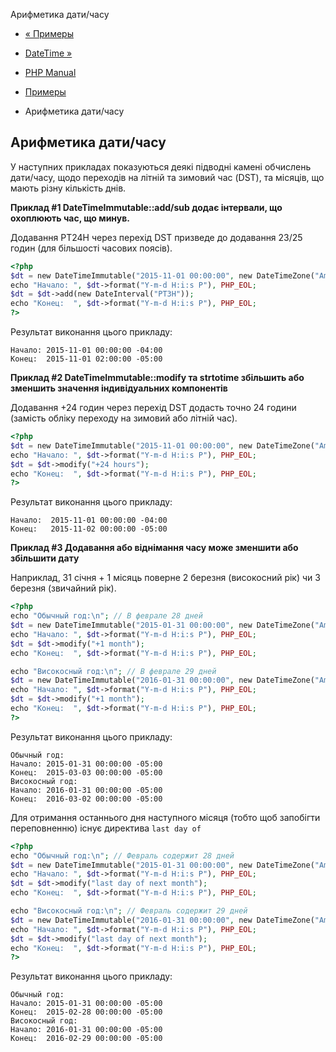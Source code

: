 Арифметика дати/часу

-   [« Примеры](datetime.examples.html)
    
-   [DateTime »](class.datetime.html)
    
-   [PHP Manual](index.html)
    
-   [Примеры](datetime.examples.html)
    
-   Арифметика дати/часу
    

## Арифметика дати/часу

У наступних прикладах показуються деякі підводні камені обчислень дати/часу, щодо переходів на літній та зимовий час (DST), та місяців, що мають різну кількість днів.

**Приклад #1 DateTimeImmutable::add/sub додає інтервали, що охоплюють час, що минув.**

Додавання PT24H через перехід DST призведе до додавання 23/25 годин (для більшості часових поясів).

```php
<?php
$dt = new DateTimeImmutable("2015-11-01 00:00:00", new DateTimeZone("America/New_York"));
echo "Начало: ", $dt->format("Y-m-d H:i:s P"), PHP_EOL;
$dt = $dt->add(new DateInterval("PT3H"));
echo "Конец:  ", $dt->format("Y-m-d H:i:s P"), PHP_EOL;
?>
```

Результат виконання цього прикладу:

```
Начало: 2015-11-01 00:00:00 -04:00
Конец:  2015-11-01 02:00:00 -05:00
```

**Приклад #2 DateTimeImmutable::modify та strtotime збільшить або зменшить значення індивідуальних компонентів**

Додавання +24 годин через перехід DST додасть точно 24 години (замість обліку переходу на зимовий або літній час).

```php
<?php
$dt = new DateTimeImmutable("2015-11-01 00:00:00", new DateTimeZone("America/New_York"));
echo "Начало: ", $dt->format("Y-m-d H:i:s P"), PHP_EOL;
$dt = $dt->modify("+24 hours");
echo "Конец:  ", $dt->format("Y-m-d H:i:s P"), PHP_EOL;
?>
```

Результат виконання цього прикладу:

```
Начало:  2015-11-01 00:00:00 -04:00
Конец:   2015-11-02 00:00:00 -05:00
```

**Приклад #3 Додавання або віднімання часу може зменшити або збільшити дату**

Наприклад, 31 січня + 1 місяць поверне 2 березня (високосний рік) чи 3 березня (звичайний рік).

```php
<?php
echo "Обычный год:\n"; // В феврале 28 дней
$dt = new DateTimeImmutable("2015-01-31 00:00:00", new DateTimeZone("America/New_York"));
echo "Начало: ", $dt->format("Y-m-d H:i:s P"), PHP_EOL;
$dt = $dt->modify("+1 month");
echo "Конец:  ", $dt->format("Y-m-d H:i:s P"), PHP_EOL;

echo "Високосный год:\n"; // В феврале 29 дней
$dt = new DateTimeImmutable("2016-01-31 00:00:00", new DateTimeZone("America/New_York"));
echo "Начало: ", $dt->format("Y-m-d H:i:s P"), PHP_EOL;
$dt = $dt->modify("+1 month");
echo "Конец:  ", $dt->format("Y-m-d H:i:s P"), PHP_EOL;
?>
```

Результат виконання цього прикладу:

```
Обычный год:
Начало: 2015-01-31 00:00:00 -05:00
Конец:  2015-03-03 00:00:00 -05:00
Високосный год:
Начало: 2016-01-31 00:00:00 -05:00
Конец:  2016-03-02 00:00:00 -05:00
```

Для отримання останнього дня наступного місяця (тобто щоб запобігти переповненню) існує директива `last day of`

```php
<?php
echo "Обычный год:\n"; // Февраль содержит 28 дней
$dt = new DateTimeImmutable("2015-01-31 00:00:00", new DateTimeZone("America/New_York"));
echo "Начало: ", $dt->format("Y-m-d H:i:s P"), PHP_EOL;
$dt = $dt->modify("last day of next month");
echo "Конец:  ", $dt->format("Y-m-d H:i:s P"), PHP_EOL;

echo "Високосный год:\n"; // Февраль содержит 29 дней
$dt = new DateTimeImmutable("2016-01-31 00:00:00", new DateTimeZone("America/New_York"));
echo "Начало: ", $dt->format("Y-m-d H:i:s P"), PHP_EOL;
$dt = $dt->modify("last day of next month");
echo "Конец:  ", $dt->format("Y-m-d H:i:s P"), PHP_EOL;
?>
```

Результат виконання цього прикладу:

```
Обычный год:
Начало: 2015-01-31 00:00:00 -05:00
Конец:  2015-02-28 00:00:00 -05:00
Високосный год:
Начало: 2016-01-31 00:00:00 -05:00
Конец:  2016-02-29 00:00:00 -05:00
```